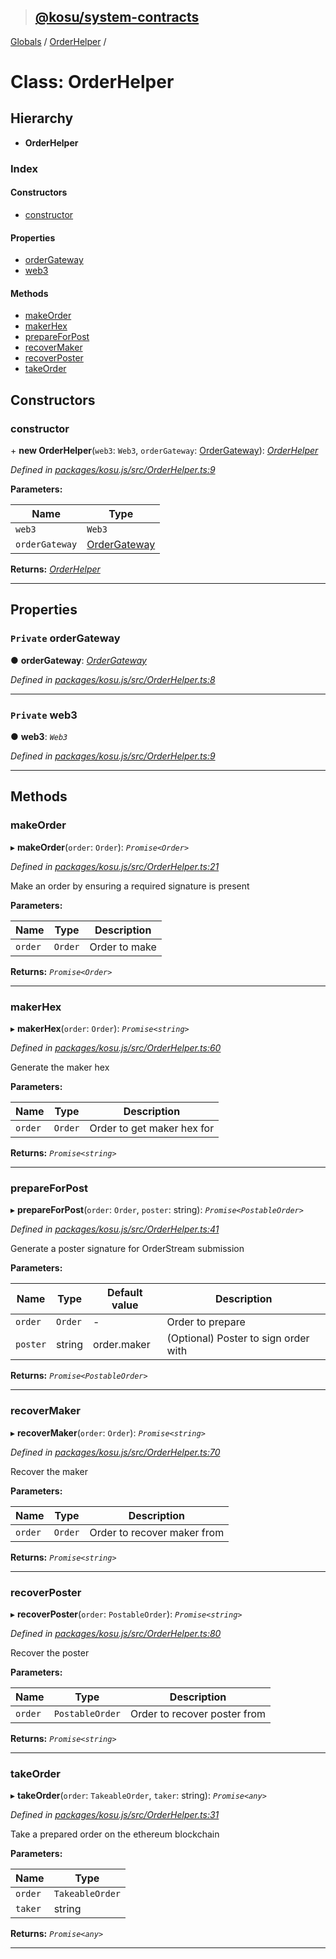 > ## [@kosu/system-contracts](../README.md)

[Globals](../globals.md) / [OrderHelper](orderhelper.md) /

# Class: OrderHelper

## Hierarchy

* **OrderHelper**

### Index

#### Constructors

* [constructor](orderhelper.md#constructor)

#### Properties

* [orderGateway](orderhelper.md#private-ordergateway)
* [web3](orderhelper.md#private-web3)

#### Methods

* [makeOrder](orderhelper.md#makeorder)
* [makerHex](orderhelper.md#makerhex)
* [prepareForPost](orderhelper.md#prepareforpost)
* [recoverMaker](orderhelper.md#recovermaker)
* [recoverPoster](orderhelper.md#recoverposter)
* [takeOrder](orderhelper.md#takeorder)

## Constructors

###  constructor

\+ **new OrderHelper**(`web3`: `Web3`, `orderGateway`: [OrderGateway](ordergateway.md)): *[OrderHelper](orderhelper.md)*

*Defined in [packages/kosu.js/src/OrderHelper.ts:9](url)*

**Parameters:**

Name | Type |
------ | ------ |
`web3` | `Web3` |
`orderGateway` | [OrderGateway](ordergateway.md) |

**Returns:** *[OrderHelper](orderhelper.md)*

___

## Properties

### `Private` orderGateway

● **orderGateway**: *[OrderGateway](ordergateway.md)*

*Defined in [packages/kosu.js/src/OrderHelper.ts:8](url)*

___

### `Private` web3

● **web3**: *`Web3`*

*Defined in [packages/kosu.js/src/OrderHelper.ts:9](url)*

___

## Methods

###  makeOrder

▸ **makeOrder**(`order`: `Order`): *`Promise<Order>`*

*Defined in [packages/kosu.js/src/OrderHelper.ts:21](url)*

Make an order by ensuring a required signature is  present

**Parameters:**

Name | Type | Description |
------ | ------ | ------ |
`order` | `Order` | Order to make  |

**Returns:** *`Promise<Order>`*

___

###  makerHex

▸ **makerHex**(`order`: `Order`): *`Promise<string>`*

*Defined in [packages/kosu.js/src/OrderHelper.ts:60](url)*

Generate the maker hex

**Parameters:**

Name | Type | Description |
------ | ------ | ------ |
`order` | `Order` | Order to get maker hex for  |

**Returns:** *`Promise<string>`*

___

###  prepareForPost

▸ **prepareForPost**(`order`: `Order`, `poster`: string): *`Promise<PostableOrder>`*

*Defined in [packages/kosu.js/src/OrderHelper.ts:41](url)*

Generate a poster signature for OrderStream submission

**Parameters:**

Name | Type | Default value | Description |
------ | ------ | ------ | ------ |
`order` | `Order` | - | Order to prepare |
`poster` | string |  order.maker | (Optional) Poster to sign order with  |

**Returns:** *`Promise<PostableOrder>`*

___

###  recoverMaker

▸ **recoverMaker**(`order`: `Order`): *`Promise<string>`*

*Defined in [packages/kosu.js/src/OrderHelper.ts:70](url)*

Recover the maker

**Parameters:**

Name | Type | Description |
------ | ------ | ------ |
`order` | `Order` | Order to recover maker from  |

**Returns:** *`Promise<string>`*

___

###  recoverPoster

▸ **recoverPoster**(`order`: `PostableOrder`): *`Promise<string>`*

*Defined in [packages/kosu.js/src/OrderHelper.ts:80](url)*

Recover the poster

**Parameters:**

Name | Type | Description |
------ | ------ | ------ |
`order` | `PostableOrder` | Order to recover poster from  |

**Returns:** *`Promise<string>`*

___

###  takeOrder

▸ **takeOrder**(`order`: `TakeableOrder`, `taker`: string): *`Promise<any>`*

*Defined in [packages/kosu.js/src/OrderHelper.ts:31](url)*

Take a prepared order on the ethereum blockchain

**Parameters:**

Name | Type |
------ | ------ |
`order` | `TakeableOrder` |
`taker` | string |

**Returns:** *`Promise<any>`*

___